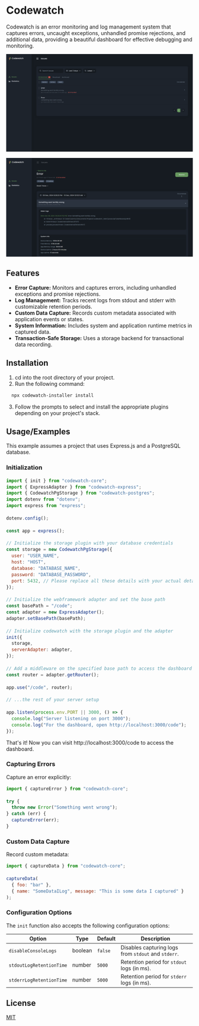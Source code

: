 # Codewatch

Codewatch is an error monitoring and log management system that captures errors, uncaught exceptions, unhandled promise rejections, and additional data, providing a beautiful dashboard for effective debugging and monitoring.

![Screenshot of the issues list page](./screenshots/issues.png)

![Screenshot of the issues list page](./screenshots/issue-detail.png)

## Features

- **Error Capture:** Monitors and captures errors, including unhandled exceptions and promise rejections.
- **Log Management:** Tracks recent logs from stdout and stderr with customizable retention periods.
- **Custom Data Capture:** Records custom metadata associated with application events or states.
- **System Information:** Includes system and application runtime metrics in captured data.
- **Transaction-Safe Storage:** Uses a storage backend for transactional data recording.

## Installation

1. cd into the root directory of your project.
2. Run the following command:

```bash
  npx codewatch-installer install
```

3. Follow the prompts to select and install the appropriate plugins depending on your project's stack.

## Usage/Examples

This example assumes a project that uses Express.js and a PostgreSQL database.

### Initialization

```javascript
import { init } from "codewatch-core";
import { ExpressAdapter } from "codewatch-express";
import { CodewatchPgStorage } from "codewatch-postgres";
import dotenv from "dotenv";
import express from "express";

dotenv.config();

const app = express();

// Initialize the storage plugin with your database credentials
const storage = new CodewatchPgStorage({
  user: "USER_NAME",
  host: "HOST",
  database: "DATABASE_NAME",
  password: "DATABASE_PASSWORD",
  port: 5432, // Please replace all these details with your actual details.
});

// Initialize the webframework adapter and set the base path
const basePath = "/code";
const adapter = new ExpressAdapter();
adapter.setBasePath(basePath);

// Initialize codewatch with the storage plugin and the adapter
init({
  storage,
  serverAdapter: adapter,
});

// Add a middleware on the specified base path to access the dashboard
const router = adapter.getRouter();

app.use("/code", router);

// ...the rest of your server setup

app.listen(process.env.PORT || 3000, () => {
  console.log("Server listening on port 3000");
  console.log("For the dashboard, open http://localhost:3000/code");
});
```

That's it! Now you can visit http://localhost:3000/code to access the dashboard.

### Capturing Errors

Capture an error explicitly:

```javascript
import { captureError } from "codewatch-core";

try {
  throw new Error("Something went wrong");
} catch (err) {
  captureError(err);
}
```

### Custom Data Capture

Record custom metadata:

```javascript
import { captureData } from "codewatch-core";

captureData(
  { foo: "bar" },
  { name: "SomeDataILog", message: "This is some data I captured" }
);
```

### Configuration Options

The `init` function also accepts the following configuration options:

| Option                   | Type    | Default | Description                                         |
| ------------------------ | ------- | ------- | --------------------------------------------------- |
| `disableConsoleLogs`     | boolean | `false` | Disables capturing logs from `stdout` and `stderr`. |
| `stdoutLogRetentionTime` | number  | `5000`  | Retention period for `stdout` logs (in ms).         |
| `stderrLogRetentionTime` | number  | `5000`  | Retention period for `stderr` logs (in ms).         |

## License

[MIT](https://choosealicense.com/licenses/mit/)
